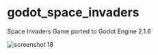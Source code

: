 # godot_space_invaders
Space Invaders Game ported to Godot Engine 2.1.6

![screenshot 18](https://cloud.githubusercontent.com/assets/1466920/25567090/95c372aa-2de6-11e7-9e1f-a7f8ec5c8b18.png)
